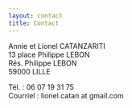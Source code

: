 ```yaml
---
layout: contact
title: Contact
---
```


Annie et Lionel CATANZARITI  
13 place Philippe LEBON  
Rés. Philippe LEBON  
59000 LILLE

Tél. : 06 07 19 31 75  
Courriel : lionel.catan at gmail.com